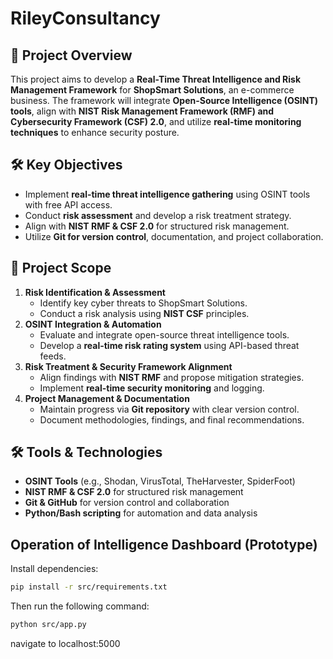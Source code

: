 # RileyConsultancy

## 📌 Project Overview
This project aims to develop a **Real-Time Threat Intelligence and Risk Management Framework** for **ShopSmart Solutions**, an e-commerce business. The framework will integrate **Open-Source Intelligence (OSINT) tools**, align with **NIST Risk Management Framework (RMF) and Cybersecurity Framework (CSF) 2.0**, and utilize **real-time monitoring techniques** to enhance security posture.

## 🛠 Key Objectives
- Implement **real-time threat intelligence gathering** using OSINT tools with free API access.
- Conduct **risk assessment** and develop a risk treatment strategy.
- Align with **NIST RMF & CSF 2.0** for structured risk management.
- Utilize **Git for version control**, documentation, and project collaboration.

## 📑 Project Scope
1. **Risk Identification & Assessment**
   - Identify key cyber threats to ShopSmart Solutions.
   - Conduct a risk analysis using **NIST CSF** principles.
2. **OSINT Integration & Automation**
   - Evaluate and integrate open-source threat intelligence tools.
   - Develop a **real-time risk rating system** using API-based threat feeds.
3. **Risk Treatment & Security Framework Alignment**
   - Align findings with **NIST RMF** and propose mitigation strategies.
   - Implement **real-time security monitoring** and logging.
4. **Project Management & Documentation**
   - Maintain progress via **Git repository** with clear version control.
   - Document methodologies, findings, and final recommendations.

## 🛠 Tools & Technologies
- **OSINT Tools** (e.g., Shodan, VirusTotal, TheHarvester, SpiderFoot)
- **NIST RMF & CSF 2.0** for structured risk management
- **Git & GitHub** for version control and collaboration
- **Python/Bash scripting** for automation and data analysis

## Operation of Intelligence Dashboard (Prototype)

Install dependencies:
```bash
pip install -r src/requirements.txt
```

Then run the following command:
```bash
python src/app.py
```

navigate to localhost:5000
